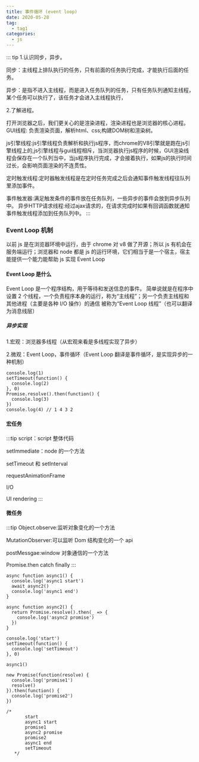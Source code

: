```yaml
---
title: 事件循环 (event loop)
date: 2020-05-28
tag:
  - tag1
categories:
  - js
---
```

::: tip 
 1.认识同步，异步。

 同步：主线程上排队执行的任务，只有前面的任务执行完成，才能执行后面的任务。

 异步：是指不进入主线程，而是进入任务队列的任务，只有任务队列通知主线程，某个任务可以执行了，该任务才会进入主线程执行，

 2.了解进程。

 打开浏览器之后，我们更关心的是渲染进程，渲染进程也是浏览器的核心进程。
 GUI线程: 负责渲染页面，解析html、css;构建DOM树和渲染树。

 js引擎线程:js引擎线程负责解析和执行js程序，而chrome的V8引擎就是跑在js引擎线程上的,js引擎线程与gui线程相斥，当浏览器执行js程序的时候，GUI渲染线程会保存在一个队列当中，当js程序执行完成，才会接着执行，如果js的执行时间过长，会影响页面渲染的不连贯性。

 定时触发线程:定时器触发线程是在定时任务完成之后会通知事件触发线程往队列里添加事件。

 事件触发器:满足触发条件的事件放在任务队列，一些异步的事件会放到异步队列中。
 异步HTTP请求线程:经过ajax请求的，在请求完成时如果有回调函数就通知事件触发线程添加到任务队列中。
:::

### Event Loop 机制

以前 js 是在浏览器环境中运行，由于 chrome 对 v8 做了开源；所以 js 有机会在服务端运行；浏览器和 node 都是 js 的运行环境，它们相当于是一个宿主，宿主能提供一个能力能帮助 js 实现 Event Loop

####  Event Loop 是什么

Event Loop 是一个程序结构，用于等待和发送信息的事件。 简单说就是在程序中设置 2 个线程，一个负责程序本身的运行，称为“主线程”；另一个负责主线程和其他进程（主要是各种 I/O 操作）的通信 被称为“Event Loop 线程”（也可以翻译为消息线层）


##### 异步实现
1.宏观：浏览器多线程（从宏观来看是多线程实现了异步）

2.微观：Event Loop，事件循环（Event Loop 翻译是事件循环，是实现异步的一种机制）

```script
console.log(1)
setTimeout(function() {
  console.log(2)
}, 0)
Promise.resolve().then(function() {
  console.log(3)
})
console.log(4) // 1 4 3 2
```
#### 宏任务
:::tip
script：script 整体代码

setImmediate：node 的一个方法

setTimeout 和 setInterval

requestAnimationFrame

I/O

UI rendering
:::
#### 微任务
:::tip
Object.observe:监听对象变化的一个方法

MutationObserver:可以监听 Dom 结构变化的一个 api

postMessgae:window 对象通信的一个方法

Promise.then catch finally
:::
```script
async function async1() {
  console.log('async1 start')
  await async2()
  console.log('async1 end')
}

async function async2() {
  return Promise.resolve().then(_ => {
    console.log('async2 promise')
  })
}

console.log('start')
setTimeout(function() {
  console.log('setTimeout')
}, 0)

async1()

new Promise(function(resolve) {
  console.log('promise1')
  resolve()
}).then(function() {
  console.log('promise2')
})

/*
       start
       async1 start
       promise1
       async2 promise
       promise2
       async1 end
       setTimeout
   */
```